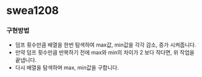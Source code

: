 # swea1208

### 구현방법

- 덤프 횟수만큼 배열을 한번 탐색하여 max값, min값을 각각 감소, 증가 시켜줍니다.
- 만약 덤프 횟수만큼 반복하기 전에 max와 min의 차이가 2 보다 작다면, 위 작업을 끝냅니다.
- 다시 배열을 탐색하며 max, min값을 구합니다.
